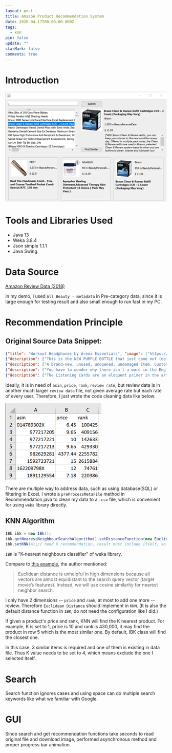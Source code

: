 ```yaml
---
layout: post
title: Amazon Product Recommendation System
date: 2020-04-17T00:00:00.000Z
tags:
  - knn
pin: false
update: ""
starMark: false
comments: true
---
```

# Introduction

![Screenshot](/assets/uploads/5e191dac7cb767d152d97ae9a02bf28.png)

# Tools and Libraries Used

* Java 13
* Weka 3.8.4
* Json simple 1.1.1
* Java Swing

# Data Source

[Amazon Review Data (2018)](https://nijianmo.github.io/amazon/index.html)

In my demo, I used `All Beauty - metadata` in Pre-category data, since it is large enough for testing result and also small enough to run fast in my PC.

# Recommendation Principle

## Original Source Data Snippet:

```json
{"title": "Workout Headphones by Arena Essentials", "image": ["https://images-na.ssl-images-amazon.com/images/I/61BM8VG0BCL._SS40_.jpg", "https://images-na.ssl-images-amazon.com/images/I/61YKSNFYPPL._SS40_.jpg"], "brand": "HarperCollins", "rank": "3,235,148inBeautyamp;PersonalCare(", "main_cat": "All Beauty", "asin": "0061073717"}
{"description": ["This is the NEW PURPLE BOTTLE that just came out (not the old black bottle which came out years ago and has been discontinued)\n\nBlack Diamond\nIndoor Lotion\nTingle\nNew\nFull Size Bottle", "", ""], "title": "Black Diamond", "brand": "Swedish Beauty", "rank": "1,462,563inBeautyamp;PersonalCare(", "also_view": ["B000LXTNMW"], "main_cat": "All Beauty", "asin": "0143026860"}
{"description": ["A brand-new, unused, unopened, undamaged item. Customer Satisfaction Guaranteed."], "title": "12 Pc BLUE HEAVEN KAJAL\"HERBAL kajal With VITAMIN E COLOR Natural BLACK", "also_buy": ["B00OWT3W28", "B010E1X15K", "B0796RMSV8", "B07HPBWSW2", "B010FQJWWK", "B00IGBID9A", "B07C9KZTXP", "B00DNK5UR2", "B0079Z48S4", "B005EIIAPA", "B00MSU90U6", "B079MHLF3Z", "B078VXMNQQ", "B072SJQW3B", "B00MAX5TCY", "B01HTGNIH4", "B01BIRIPA0", "B0777796G5", "B01BEABLO8", "B01KJK7UA8", "B007T8LXZC", "B00ISAPPLI", "B07DDCD86N", "B01N6MIQ27"], "brand": "BLUE HEAVE", "rank": "100,425inBeautyPersonalCare(", "also_view": ["B00OWT3W28", "B0796RMSV8", "B010E1X15K", "B010FQJWWK", "B00OXQXP04", "B0079Z48S4", "B07C9KZTXP", "B06XC324BV", "1201025818", "B01BEABLO8", "B078V56SX1", "B00FLQ3VIQ", "B0154B5PAY", "B07KSHBD3R", "B078X9FPRD", "B07BN2WX93", "B00F6W0IGI", "B015E689YS", "B074QLLZ7V", "B01GW09XRW", "B005287VJ8", "B0789K416H", "B074VX7K85", "B0798KV8S6", "B0768XX5PM", "B071D5N6Z3", "B07B95FR76", "B01N9JM42T", "B07GKHKX6M", "0000045284", "B006LXBSYM", "B076DFBZLQ", "4784294759", "B07HPBWSW2", "B00LX45G1A", "B00H4XWEGO", "B01HBUSDPK", "B07BZ1KJX9", "B01LX6I5X0", "B00JGQJL4U", "B07BPVDPT9", "B00CEETD1M", "B00CTTJH04", "B00UC05MEM", "B00MAX5TCY", "B01BY5KDEC", "B071G69PGN", "B07H3XDM3M", "B006HCJXBM", "B077SW7V67", "B006WZ9TPO", "B0768YNQND", "B0079Z7GH4", "B07JZ527T2", "B0742J58WT", "B07C3GZJRB", "B077J4Q3K3"], "main_cat": "All Beauty", "price": "$6.45", "asin": "014789302X"}
{"description": ["You have to wonder why there isn't a word in the English language for the fireworks that go off in your brain when you finally kiss someone you've wanted for years. Or for the intimacy and tenderness you feel as you hold the hand of a suffering friend. A generation after the height of the AIDS crisis, what is it like to be a young gay man in New York? How many words are there now for the different kinds of pain, the different kinds of love? Matthew Lopez's The Inheritance premieres in two parts at the Young Vic Theatre, London, in March 2018.", "Matthew Lopez is the author of The Whipping Man (Luna Stage Company, Manhattan Theatre Club), The Legend of Georgia McBride (Denver Center for Performing Arts; Manhattan Class Company, Geffen Playhouse), Somewhere (The Old Globe, Hartford Stage), Reverberation (Hartford Stage Company), and Zoey's Perfect Wedding (Denver Center for the Performing Arts). In London, he was represented in Headlong Theatre's 9/11 Decade anthology with his short play The Sentinels."], "title": "The Inheritance", "also_buy": ["1848426380", "B07JVF7M3C", "1644450003", "1635571766", "1559365978", "1559365862", "0857055429", "B07J36923G", "0525618643", "1939931614", "B07HC435LF", "0573697094", "B07D4ZWCMB", "0735223521", "162779834X", "1468315714", "1420956493", "0345806565", "B07HC5H94C", "1101874562", "1559363843", "082223226X", "1350069299", "B07895XF5C", "1559365730", "1559365420", "0062795252", "B07BMLQN93", "3836563487", "177046316X", "0872867862", "1559365382", "155936582X", "0393310329", "1559365560", "B07GGRJWRW", "0802137563", "B0767FCYDP", "031631613X", "0804172706", "B0788XVVD8", "155936534X", "086547771X", "1559365323", "B01H4Z7CZE", "0316316121", "1328764524", "0199832536", "0735218196", "081013358X", "0452274001", "1559365404", "0738215678", "1555977359", "1848426038", "082222156X", "1468311085", "076246481X", "B07GW7NRW8", "0822225336", "0316188549", "1848426313", "1593500750", "B078DDYRBL", "B07GGCZ7GZ", "0571328873", "155659495X", "1559365471", "0822231166", "1984854275", "1593501463", "039959227X", "0573640041", "1501198246", "0684843269", "0865479445", "1250122430", "1559364580", "1783191430", "0143128752", "0573705674", "B072ZM74YY", "B0001HAGRE", "1400032385", "0571245927", "0552162949", "0553419056", "0822200732", "B003554PYO", "1350045985", "0307275930", "155936551X", "1559360410", "1559361131", "1350055018", "0007465084"], "brand": "Sunatoria", "rank": "476,831inBeautyPersonalCare(", "also_view": ["0571352367", "0573697094", "1635571766", "1559365978", "1420956493", "1634242173", "1848426380", "155936582X", "1350071935", "1718116373", "1848426038", "031631613X", "0062795252"], "main_cat": "All Beauty", "asin": "0571348351"}
{"description": ["The Listening Cards are an eloquent primer in the art of listening, offering you quick, straightforward and memorable lessons and graphics to help you and those you know easily improve your listening skills without having to read a big book. Each deck also includes underlying philosophy for listening and instructions for using the cards individually, with a partner or with a group. Attending website has free lessons and videos to learn even more.", "", ""], "title": "The Listening Cards", "image": ["https://images-na.ssl-images-amazon.com/images/I/51VcC85I8lL._SS40_.jpg"], "brand": "Listening Planet", "rank": "2,967,592inBeautyamp;PersonalCare(", "main_cat": "All Beauty", "asin": "0692508988"}
```

Ideally, it is in need of `asin`, `price`, `rank`, `review rate`, but review data is in another much larger `review data` file, not given average rate but each rate of every user. Therefore, I just wrote the code cleaning data like below:

![](/assets/uploads/20200418215012.png)

There are multiple way to address data, such as using database(SQL) or filtering in Excel. I wrote a `preProcessMetaFile` method in Recommendation.java to clean my data to a `.csv` file, which is convenient for using `weka` library directly.

## KNN Algorithm
```java
IBk ibk = new IBk();
ibk.getNearestNeighbourSearchAlgorithm().setDistanceFunction(new EuclideanDistance());// Use Euclidean Distance
ibk.setKNN(4);// need X recommendation, result must include itself, so add 1 neighbor
```

`IBK` is "K-nearest neighbours classifier" of weka library.

Compare to [this example](https://towardsdatascience.com/prototyping-a-recommender-system-step-by-step-part-1-knn-item-based-collaborative-filtering-637969614ea), the author mentioned:

> Euclidean distance is unhelpful in high dimensions because all vectors are almost equidistant to the search query vector (target movie’s features). Instead, we will use cosine similarity for nearest neighbor search.

I only have 2 dimensions -- `price` and `rank`, at most to add one more --review. Therefore `Euclidean Distance` should implement in `KNN`. (It is also the default distance function in  `IBK`, do not need the configuration like I did.)

If given a product's price and rank, KNN will find the K nearest product. For example, K is set to 1, price is 10 and rank is 430,000, it may find the product in row 5 which is the most similar one. By default, IBK class will find the closest one.

In this case, 3 similar items is required and one of them is existing in data file. Thus K value needs to be set to 4, which means exclude the one I selected itself.

# Search

Search function ignores cases and using space can do multiple search keywords like what we familiar with Google.

# GUI

Since search and get recommendation functions take seconds to read original file and download image, performed asynchronous method and proper progress bar animation.